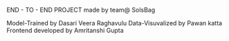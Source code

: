 END - TO - END PROJECT made by team@ SolsBag

Model-Trained by Dasari Veera Raghavulu 
Data-Visuvalized by Pawan katta
Frontend developed by Amritanshi Gupta